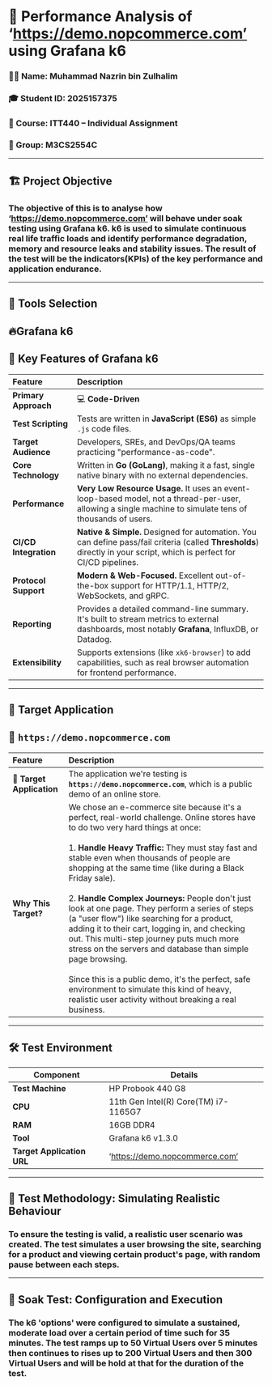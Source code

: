 # :tiger: Performance Analysis of ‘https://demo.nopcommerce.com’ using Grafana k6

### 👨‍💻 Name: Muhammad Nazrin bin Zulhalim
### 🎓 Student ID: 2025157375
### 🧾 Course: ITT440 – Individual Assignment  
### 🧠 Group: M3CS2554C

---
## :building_construction: Project Objective
### The objective of this is to analyse how ‘https://demo.nopcommerce.com’ will behave under soak testing using Grafana k6. k6 is used to simulate continuous real life traffic loads and identify performance degradation, memory and resource leaks and stability issues. The result of the test will be the indicators(KPIs) of the key performance and application endurance.

---
## 🔨 Tools Selection
## 🔥Grafana k6
## 🚀 Key Features of Grafana k6

| Feature | Description |
| :--- | :--- |
| **Primary Approach** | 💻 **Code-Driven** |
| **Test Scripting** | Tests are written in **JavaScript (ES6)** as simple `.js` code files. |
| **Target Audience** | Developers, SREs, and DevOps/QA teams practicing "performance-as-code". |
| **Core Technology** | Written in **Go (GoLang)**, making it a fast, single native binary with no external dependencies. |
| **Performance** | **Very Low Resource Usage.** It uses an event-loop-based model, not a thread-per-user, allowing a single machine to simulate tens of thousands of users. |
| **CI/CD Integration** | **Native & Simple.** Designed for automation. You can define pass/fail criteria (called **Thresholds**) directly in your script, which is perfect for CI/CD pipelines. |
| **Protocol Support** | **Modern & Web-Focused.** Excellent out-of-the-box support for HTTP/1.1, HTTP/2, WebSockets, and gRPC. |
| **Reporting** | Provides a detailed command-line summary. It's built to stream metrics to external dashboards, most notably **Grafana**, InfluxDB, or Datadog. |
| **Extensibility** | Supports extensions (like `xk6-browser`) to add capabilities, such as real browser automation for frontend performance. |
---
## :dart: Target Application
## 🎯 **`https://demo.nopcommerce.com`**
| Feature | Description |
| :--- | :--- |
| **:dart: Target Application** | The application we're testing is **`https://demo.nopcommerce.com`**, which is a public demo of an online store. |
| **Why This Target?** | We chose an e-commerce site because it's a perfect, real-world challenge. Online stores have to do two very hard things at once:<br><br>1.  **Handle Heavy Traffic:** They must stay fast and stable even when thousands of people are shopping at the same time (like during a Black Friday sale).<br><br>2.  **Handle Complex Journeys:** People don't just look at one page. They perform a series of steps (a "user flow") like searching for a product, adding it to their cart, logging in, and checking out. This multi-step journey puts much more stress on the servers and database than simple page browsing.<br><br>Since this is a public demo, it's the perfect, safe environment to simulate this kind of heavy, realistic user activity without breaking a real business. |
---
## 🛠️ Test Environment
| Component | Details |
|------------|----------|
| **Test Machine** | HP Probook 440 G8 |
| **CPU** | 11th Gen Intel(R) Core(TM) i7-1165G7 |
| **RAM** | 16GB DDR4 |
| **Tool** | Grafana k6 v1.3.0 |
| **Target Application URL** | ‘https://demo.nopcommerce.com’ |

---
## :microscope: Test Methodology: Simulating Realistic Behaviour
### To ensure the testing is valid, a realistic user scenario was created. The test simulates a user browsing the site, searching for a product and viewing certain product's page, with random pause between each steps.

---
## :train: Soak Test: Configuration and Execution
###  The k6 'options' were configured to simulate a sustained, moderate load over a certain period of time such for 35 minutes. The test ramps up to 50 Virtual Users over 5 minutes then continues to rises up to 200 Virtual Users and then 300 Virtual Users and will be hold at that for the duration of the test.

